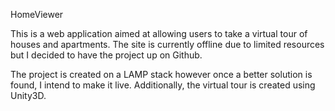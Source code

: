 HomeViewer

This is a web application aimed at allowing users to take a virtual tour of houses and apartments. The site is currently offline due to limited resources but I decided to have the project up on Github.

The project is created on a LAMP stack however once a better solution is found, I intend to make it live. Additionally, the virtual tour is created using Unity3D.
